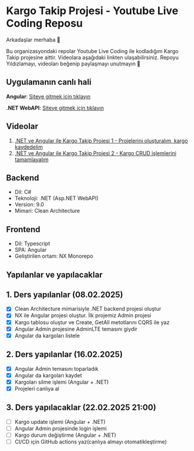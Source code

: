 # Kargo Takip Projesi - Youtube Live Coding Reposu
Arkadaşlar merhaba 👋

Bu organizasyondaki repolar Youtube Live Coding ile kodladığım Kargo Takip projesine aittir. Videolara aşağıdaki linkten ulaşabilirsiniz. Repoyu Yıldızlamayı, videoları beğenip paylaşmayı unutmayın 🤗

## Uygulamanın canlı hali
<b>Angular</b>: 
<a href="https://ts.kargotakip.ecnorow.com">Siteye gitmek için tıklayın</a>

<b>.NET WebAPI</b>:
<a href="https://kargotakip.webapi.ecnorow.com/scalar/v1">Siteye gitmek için tıklayın</a>

## Videolar
1. <a href="https://www.youtube.com/live/Lc3EzrXlJ5g">.NET ve Angular ile Kargo Takip Projesi 1 - Projelerini oluşturalım, kargo kaydedelim</a>
2. <a href="https://www.youtube.com/live/OB8JlEH71JQ?si=logB1jufjEsFWcKi">.NET ve Angular ile Kargo Takip Projesi 2 - Kargo CRUD işlemlerini tamamlayalım</a>

## Backend
- Dil: C#
- Teknoloji: .NET (Asp.NET WebAPI)
- Version: 9.0
- Mimari: Clean Architecture

## Frontend
- Dil: Typescript
- SPA: Angular
- Geliştirilen ortam: NX Monorepo

## Yapılanlar ve yapılacaklar
## 1. Ders yapılanlar (08.02.2025)
- [x] Clean Architecture mimarisiyle .NET backend projesi oluştur
- [x] NX ile Angular projesi oluştur. İlk projemiz Admin projesi
- [x] Kargo tablosu oluştur ve Create, GetAll metotlarını CQRS ile yaz
- [x] Angular Admin projesine AdminLTE temasını giydir
- [x] Angular da kargoları listele

## 2. Ders yapılanlar (16.02.2025)
- [x] Angular Admin temasını toparladık
- [x] Angular da kargoları kaydet
- [x] Kargoları silme işlemi (Angular + .NET)
- [x] Projeleri canlıya al

## 3. Ders yapılacaklar (22.02.2025 21:00)
- [ ] Kargo update işlemi (Angular + .NET)
- [ ] Angular Admin projesinde login işlemi
- [ ] Kargo durum değiştirme (Angular + .NET)
- [ ] CI/CD için GitHub actions yaz(canlıya almayı otomatikleştirme)
